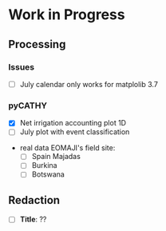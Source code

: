 # Work in Progress


## Processing

### Issues 
- [ ] July calendar only works for matplolib 3.7

### pyCATHY
- [x] Net irrigation accounting plot 1D
- [ ] July plot with event classification

- real data EOMAJI's field site:
  - [ ] Spain Majadas
  - [ ] Burkina
  - [ ] Botswana
 
## Redaction

- [ ] **Title**: ??


